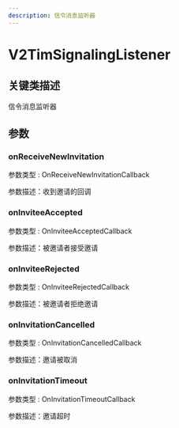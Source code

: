 ```yaml
---
description: 信令消息监听器
---
```


# V2TimSignalingListener

## 关键类描述

信令消息监听器

## 参数

### onReceiveNewInvitation

参数类型 : OnReceiveNewInvitationCallback

参数描述：收到邀请的回调

### onInviteeAccepted

参数类型 : OnInviteeAcceptedCallback

参数描述：被邀请者接受邀请

### onInviteeRejected

参数类型 : OnInviteeRejectedCallback

参数描述：被邀请者拒绝邀请

### onInvitationCancelled

参数类型 : OnInvitationCancelledCallback

参数描述：邀请被取消

### onInvitationTimeout

参数类型 : OnInvitationTimeoutCallback

参数描述：邀请超时
